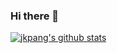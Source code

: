 ### Hi there 👋

<!--
**jkpang/jkpang** is a ✨ _special_ ✨ repository because its `README.md` (this file) appears on your GitHub profile.

Here are some ideas to get you started:

- 🔭 I’m currently working on ...
- 🌱 I’m currently learning ...
- 👯 I’m looking to collaborate on ...
- 🤔 I’m looking for help with ...
- 💬 Ask me about ...
- 📫 How to reach me: ...
- 😄 Pronouns: ...
- ⚡ Fun fact: ...
-->

[![jkpang's github stats](https://github-readme-stats.vercel.app/api?username=jkpang)](https://github.com/anuraghazra/github-readme-stats)

